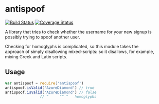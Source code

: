 # antispoof
[![Build Status](https://travis-ci.org/zuzak/antispoof.svg?branch=master)](https://travis-ci.org/zuzak/antispoof)
[![Coverage Status](https://coveralls.io/repos/github/zuzak/antispoof/badge.svg?branch=master)](https://coveralls.io/github/zuzak/antispoof?branch=master)

A library that tries to check whether the username for your new signup is
possibly trying to spoof another user.

Checking for homoglyphs is complicated, so this module takes the approach
of simply disallowing mixed-scripts: so it disallows, for example, mixing
Greek and Latin scripts.

## Usage
```javascript
var antispoof = require('antispoof')
antispoof.isValid('AzureDiamond') // true
antispoof.isValid('ΑzureDiаmοnd') // false
                // ^     ^^ ^   homoglyphs
```
